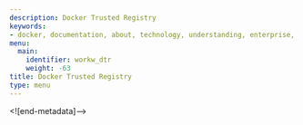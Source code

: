 ```yaml
---
description: Docker Trusted Registry
keywords:
- docker, documentation, about, technology, understanding, enterprise, hub,  registry
menu:
  main:
    identifier: workw_dtr
    weight: -63
title: Docker Trusted Registry
type: menu
---
```


<![end-metadata]-->

